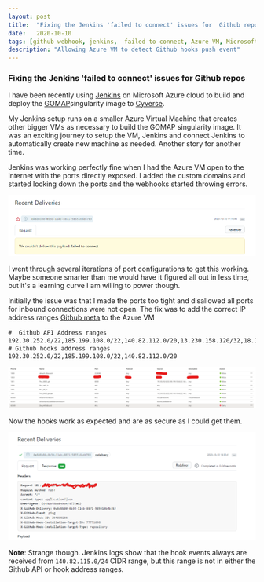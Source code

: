 ```yaml
---
layout: post
title:  "Fixing the Jenkins 'failed to connect' issues for  Github repos"
date:   2020-10-10
tags: [github webhook, jenkins,  failed to connect, Azure VM, Microsoft Azure, Azure vnet]
description: "Allowing Azure VM to detect Github hooks push event"
---
```


### Fixing the Jenkins 'failed to connect' issues for  Github repos

I have been recently using [Jenkins](https://www.jenkins.io/) on Microsoft Azure cloud to build and deploy the [GOMAP](https://www.bioinformapping.com/gomap/)singularity image to [Cyverse](https://datacommons.cyverse.org/browse/iplant/home/shared/dillpicl/gomap/GOMAP).

My Jenkins setup runs on a smaller Azure Virtual Machine that creates other bigger VMs as necessary to build the GOMAP singularity image. It was an exciting journey to setup the VM, Jenkins and connect Jenkins to automatically create new machine as needed. Another story for another time.

Jenkins was working perfectly fine when I had the Azure VM open to the internet with the ports directly exposed. I added the custom domains and started locking down the ports and the webhooks started throwing errors.

<img src="/assets/imgs/github_hook_fail.png" style="width:800px">

I went through several iterations of port configurations to get this working. Maybe someone smarter than me would have it figured all out in less time, but it's a learning curve I am willing to power though.

Initially the issue was that I made the ports too tight and disallowed all ports for inbound connections were not open. The fix was to add the correct IP address ranges [Github meta](https://api.github.com/meta) to the Azure VM 


```shell
#  Github API Address ranges
192.30.252.0/22,185.199.108.0/22,140.82.112.0/20,13.230.158.120/32,18.179.245.253/32,52.69.239.207/32,13.209.163.61/32,54.180.75.25/32,13.233.76.15/32,13.234.168.60/32,13.250.168.23/32,13.250.94.254/32,54.169.195.247/32,13.236.14.80/32,13.238.54.232/32,52.63.231.178/32,18.229.199.252/32,54.207.47.76/32
# Github hooks address ranges
192.30.252.0/22,185.199.108.0/22,140.82.112.0/20
```


<img src="/assets/imgs/open_inbound_ports.png" style="width:800px">

Now the hooks work as expected and are as secure as I could get them.

<img src="/assets/imgs/github_hook_success.png" style="width:800px">


**Note**: Strange though. Jenkins logs show that the hook events always are received from `140.82.115.0/24` CIDR range, but this range is not in either the Github API or hook address ranges.


